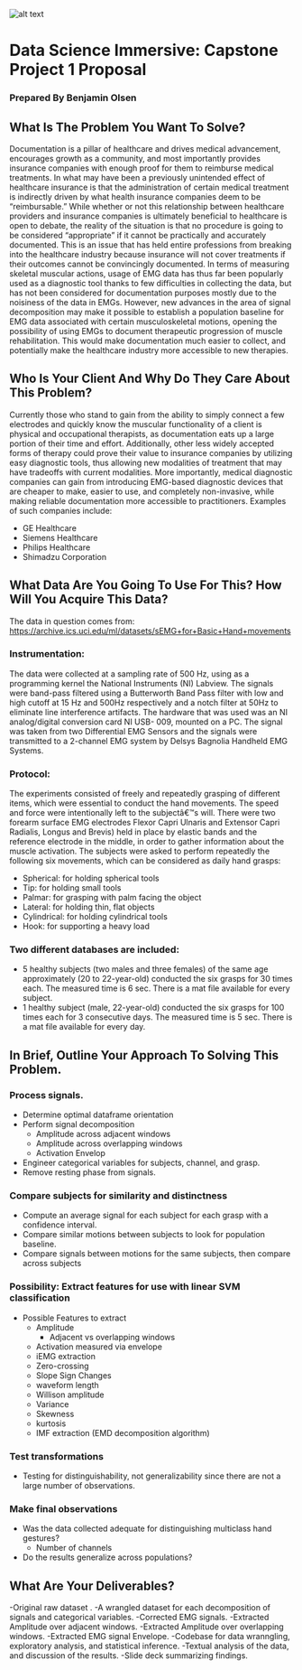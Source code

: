 ![alt text](https://startupbeat.com/wp-content/uploads/2015/12/springboard-logo-secondary-RGB.jpg "Logo Title Text 1")
# Data Science Immersive: Capstone Project 1 Proposal
### Prepared By Benjamin Olsen

## What Is The Problem You Want To Solve? 
Documentation is a pillar of healthcare and drives medical advancement, encourages growth as a community, and most importantly provides insurance companies with enough proof for them to reimburse medical treatments. In what may have been a previously unintended effect of healthcare insurance is that the administration of certain medical treatment is indirectly driven by what health insurance companies deem to be “reimbursable.” While whether or not this relationship between healthcare providers and insurance companies is ultimately beneficial to healthcare is open to debate, the reality of the situation is that no procedure is going to be considered “appropriate” if it cannot be practically and accurately documented. This is an issue that has held entire professions from breaking into the healthcare industry because insurance will not cover treatments if their outcomes cannot be convincingly documented. In terms of measuring skeletal muscular actions, usage of EMG data has thus far been popularly used as a diagnostic tool thanks to few difficulties in collecting the data, but has not been considered for documentation purposes mostly due to the noisiness of the data in EMGs. However, new advances in the area of signal decomposition may make it possible to establish a population baseline for EMG data associated with certain musculoskeletal motions, opening the possibility of using EMGs to document therapeutic progression of muscle rehabilitation. This would make documentation much easier to collect, and potentially make the healthcare industry more accessible to new therapies.

## Who Is Your Client And Why Do They Care About This Problem?
Currently those who stand to gain from the ability to simply connect a few electrodes and quickly know the muscular functionality of a client is physical and occupational therapists, as documentation eats up a large portion of their time and effort. Additionally, other less widely accepted forms of therapy could prove their value to insurance companies by utilizing easy diagnostic tools, thus allowing new modalities of treatment that may have tradeoffs with current modalities. More importantly, medical diagnostic companies can gain from introducing EMG-based diagnostic devices that are cheaper to make, easier to use, and completely non-invasive, while making reliable documentation more accessible to practitioners. Examples of such companies include:
* GE Healthcare
* Siemens Healthcare
* Philips Healthcare
* Shimadzu Corporation

## What Data Are You Going To Use For This? How Will You Acquire This Data?
The data in question comes from: https://archive.ics.uci.edu/ml/datasets/sEMG+for+Basic+Hand+movements
### Instrumentation: 
The data were collected at a sampling rate of 500 Hz, using as a programming kernel the National Instruments (NI) Labview. The signals were band-pass filtered using a Butterworth Band Pass filter with low and high cutoff at 15 Hz and 500Hz respectively and a notch filter at 50Hz to eliminate line interference artifacts. 
The hardware that was used was an NI analog/digital conversion card NI USB- 009, mounted on a PC. The signal was taken from two Differential EMG Sensors and the signals were transmitted to a 2-channel EMG system by Delsys Bagnolia Handheld EMG Systems. 
### Protocol: 
The experiments consisted of freely and repeatedly grasping of different items, which were essential to conduct the hand movements. The speed and force were intentionally left to the subjectâ€™s will. There were two forearm surface EMG electrodes Flexor Capri Ulnaris and Extensor Capri Radialis, Longus and Brevis) held in place by elastic bands and the reference electrode in the middle, in order to gather information about the muscle activation. 
The subjects were asked to perform repeatedly the following six movements, which can be considered as daily hand grasps: 
* Spherical: for holding spherical tools 
* Tip: for holding small tools 
* Palmar: for grasping with palm facing the object 
* Lateral: for holding thin, flat objects 
* Cylindrical: for holding cylindrical tools 
* Hook: for supporting a heavy load 
### Two different databases are included: 
* 5 healthy subjects (two males and three females) of the same age approximately (20 to 22-year-old) conducted the six grasps for 30 times each. The measured time is 6 sec. There is a mat file available for every subject. 
* 1 healthy subject (male, 22-year-old) conducted the six grasps for 100 times each for 3 consecutive days. The measured time is 5 sec. There is a mat file available for every day.

## In Brief, Outline Your Approach To Solving This Problem.
### Process signals.
* Determine optimal dataframe orientation
* Perform signal decomposition
  * Amplitude across adjacent windows
  * Amplitude across overlapping windows
  * Activation Envelop
* Engineer categorical variables for subjects, channel, and grasp.
* Remove resting phase from signals. 
### Compare subjects for similarity and distinctness 
* Compute an average signal for each subject for each grasp with a confidence interval.
* Compare similar motions between subjects to look for population baseline.
* Compare signals between motions for the same subjects, then compare across subjects
### Possibility: Extract features for use with linear SVM classification
* Possible Features to extract
  * Amplitude
    * Adjacent vs overlapping windows
  * Activation measured via envelope
  * iEMG extraction
  * Zero-crossing
  * Slope Sign Changes
  * waveform length
  * Willison amplitude
  * Variance
  * Skewness
  * kurtosis
  * IMF extraction (EMD decomposition algorithm)
### Test transformations
* Testing for distinguishability, not generalizability since there are not a large number of observations. 
### Make final observations
* Was the data collected adequate for distinguishing multiclass hand gestures?
  * Number of channels
* Do the results generalize across populations?

## What Are Your Deliverables? 
-Original raw dataset .
-A wrangled dataset for each decomposition of signals and categorical variables.
  -Corrected EMG signals.
  -Extracted Amplitude over adjacent windows.
  -Extracted Amplitude over overlapping windows.
  -Extracted EMG signal Envelope.
-Codebase for data wranngling, exploratory analysis, and statistical inference. 
-Textual analysis of the data, and discussion of the results. 
-Slide deck summarizing findings.
